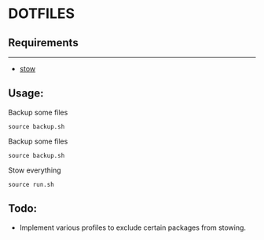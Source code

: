 # DOTFILES

## Requirements
___
- [stow](https://www.gnu.org/software/stow/manual/stow.html)


## Usage:
Backup some files
```shell
source backup.sh
```

Backup some files
```shell
source backup.sh
```

Stow everything
```shell
source run.sh
```

## Todo:
- Implement various profiles to exclude certain packages from stowing.
